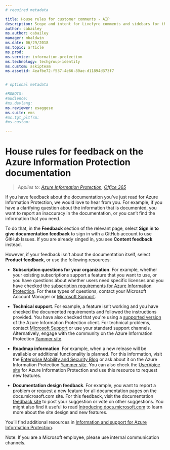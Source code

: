```yaml
---
# required metadata

title: House rules for customer comments - AIP
description: Scope and intent for Livefyre comments and sidebars for the Azure Information Protection documentation.
author: cabailey
ms.author: cabailey
manager: mbaldwin
ms.date: 06/29/2018
ms.topic: article
ms.prod:
ms.service: information-protection
ms.technology: techgroup-identity
ms.custom: askipteam
ms.assetid: 4eafbe72-f537-4e66-80ae-d11894d373f7


# optional metadata

#ROBOTS:
#audience:
#ms.devlang:
ms.reviewer: esaggese
ms.suite: ems
#ms.tgt_pltfrm:
#ms.custom:

---
```


# House rules for feedback on the Azure Information Protection documentation

>*Applies to: [Azure Information Protection](https://azure.microsoft.com/pricing/details/information-protection), [Office 365](http://download.microsoft.com/download/E/C/F/ECF42E71-4EC0-48FF-AA00-577AC14D5B5C/Azure_Information_Protection_licensing_datasheet_EN-US.pdf)*

If you have feedback about the documentation you've just read for Azure Information Protection, we would love to hear from you. For example, if you have a clarifying question about the information that is documented, you want to report an inaccuracy in the documentation, or you can’t find the information that you need. 

To do that, in the **Feedback** section of the relevant page, select **Sign in to give documentation feedback** to sign in with a GitHub account to use GitHub Issues. If you are already singed in, you see **Content feedback** instead. 

However, if your feedback isn't about the documentation itself, select **Product feedback**, or use the following resources:
 
- **Subscription questions for your organization**. For example, whether your existing subscriptions support a feature that you want to use, or you have questions about whether users need specific licenses and you have checked the [subscription requirements for Azure Information Protection](./get-started/requirements.md#subscription-for-azure-information-protection). For these types of questions, contact your Microsoft Account Manager or [Microsoft Support](./get-started/information-support.md#to-contact-microsoft-support).
    
- **Technical support**. For example, a feature isn’t working and you have checked the documented requirements and followed the instructions provided. You have also checked that you're using a [supported version](./rms-client/client-version-release-history.md#servicing-information-and-timelines) of the Azure Information Protection client. For technical problems, contact [Microsoft Support](./get-started/information-support.md#to-contact-microsoft-support) or use your standard support channels. Alternatively, engage with the community on the Azure Information Protection [Yammer site](https://www.yammer.com/AskIPTeam).

- **Roadmap information**. For example, when a new release will be available or additional functionality is planned. For this information, visit the [Enterprise Mobility and Security Blog](https://cloudblogs.microsoft.com/enterprisemobility/?product=azure-information-protection,azure-rights-management-services) or ask about it on the Azure Information Protection [Yammer site](https://www.yammer.com/AskIPTeam). You can also check the [UserVoice site](https://msip.uservoice.com) for Azure Information Protection and use this resource to request new features.

- **Documentation design feedback**. For example, you want to report a problem or request a new feature for all documentation pages on the docs.microsoft.com site. For this feedback, visit the documentation [feedback site](https://msdocs.uservoice.com/forums/364242-general-site-feedback) to post your suggestion or vote on other suggestions. You might also find it useful to read [Introducing docs.microsoft.com](/teamblog/introducing-docs-microsoft-com/) to learn more about the site design and new features.

You’ll find additional resources in [Information and support for Azure Information Protection](./get-started/information-support.md). 

Note: If you are a Microsoft employee,  please use internal communication channels.

